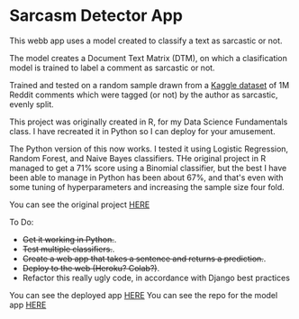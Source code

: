 # Sarcasm Detector App
This webb app uses a model created to classify a text as sarcastic or not.

The model creates a Document Text Matrix (DTM), on which a clasification model is trained to label a comment as sarcastic or not.

Trained and tested on a random sample drawn from a [Kaggle dataset](https://www.kaggle.com/sherinclaudia/sarcastic-comments-on-reddit) of 1M Reddit comments which were tagged (or not) by the author as sarcastic, evenly split.

This project was originally created in R, for my Data Science Fundamentals class. I have recreated it in Python so I can deploy for your amusement. 

The Python version of this now works. I tested it using Logistic Regression, Random Forest, and Naive Bayes classifiers. THe original project in R managed to get a 71% score using a Binomial classifier, but the best I have been able to manage in Python has been about 67%, and that's even with some tuning of hyperparameters and increasing the sample size four fold. 

You can see the original project [HERE](https://github.com/davidwkaiser/sarcasm_detector)

To Do:
- ~~Get it working in Python.~~. 
- ~~Test multiple classifiers.~~. 
- ~~Create a web app that takes a sentence and returns a prediction.~~.  
- ~~Deploy to the web (Heroku? Colab?)~~. 
- Refactor this really ugly code, in accordance with Django best practices  

You can see the deployed app [HERE](https://stormy-brushlands-12264.herokuapp.com/texts/)
You can see the repo for the model app [HERE](https://github.com/davidwkaiser/sarcasm_detector_python_model)